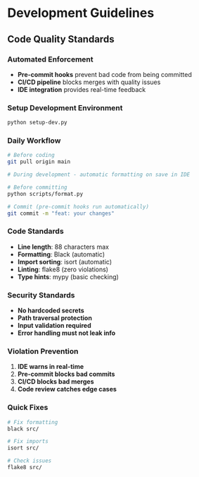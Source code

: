 # Development Guidelines

## Code Quality Standards

### Automated Enforcement
- **Pre-commit hooks** prevent bad code from being committed
- **CI/CD pipeline** blocks merges with quality issues
- **IDE integration** provides real-time feedback

### Setup Development Environment
```bash
python setup-dev.py
```

### Daily Workflow
```bash
# Before coding
git pull origin main

# During development - automatic formatting on save in IDE

# Before committing
python scripts/format.py

# Commit (pre-commit hooks run automatically)
git commit -m "feat: your changes"
```

### Code Standards
- **Line length**: 88 characters max
- **Formatting**: Black (automatic)
- **Import sorting**: isort (automatic)
- **Linting**: flake8 (zero violations)
- **Type hints**: mypy (basic checking)

### Security Standards
- **No hardcoded secrets**
- **Path traversal protection**
- **Input validation required**
- **Error handling must not leak info**

### Violation Prevention
1. **IDE warns in real-time**
2. **Pre-commit blocks bad commits**
3. **CI/CD blocks bad merges**
4. **Code review catches edge cases**

### Quick Fixes
```bash
# Fix formatting
black src/

# Fix imports
isort src/

# Check issues
flake8 src/
```
